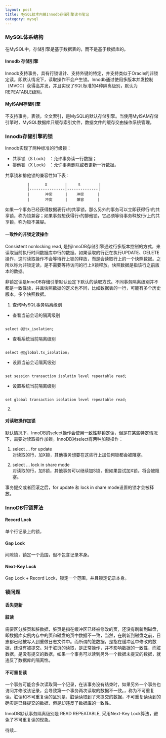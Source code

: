 ```yaml
---
layout: post
title: MySQL技术内幕Innodb存储引擎读书笔记
category: mysql 
---
```


### MySQL体系结构

在MySQL中，存储引擎是基于数据表的，而不是基于数据库的。

#### Innodb 存储引擎

Innodb支持事务，具有行锁设计、支持外键的特定，并支持类似于Oracle的非锁定读，即默认情况下，读取操作不会产生锁。Innodb通过使用多版本并发控制（MVCC）获得高并发，并且实现了SQL标准的4种隔离级别，默认为REPEATABLE级别。

#### MyISAM存储引擎

不支持事务，表锁，全文索引，是MySQL的默认存储引擎。当使用MyISAM存储引擎时，MySQL数据库只缓存索引文件，数据文件的缓存交由操作系统管理。

### Innodb存储引擎的锁

Innodb实现了两种标准的行级锁：  
 * 共享锁（S Lock） ：允许事务读一行数据；
 * 排他锁（X Lock） ：允许事务删除或者更新一行数据。

共享锁和排他锁的兼容性如下表：

              |       X        |     S        |  
              |----------------|--------------| 
              |       冲突      |    冲突      | 
              |       冲突      |    兼容      | 

如果一个事务已经获得数据表行r的共享锁，那么另外的事务可以立即获得行r的共享锁，称为锁兼容；如果事务想获得行r的排他锁，它必须等待事务释放行r上的共享锁，称为锁不兼容。

####  一致性的非锁定读操作

Consistent nonlocking read, 是指InnoDB存储引擎通过行多版本控制的方式，来读取当前执行时间数据库中行的数据。如果读取的行正在执行UPDATE、DELETE操作，这时读取操作不会等待行上锁的释放，而是会读取行上的一个快照数据。之所以称为非锁定读，是不需要等待访问的行上X锁释放。快照数据是指该行之前版本的数据。

非锁定读是InnoDB存储引擎默认设定下默认的读取方式。不同事务隔离级别并不都是一致性读，并且快照数据的定义也不同，比如数据表的一行，可能有多个历史版本，多个快照数据。

1. 查询MySQL事务隔离级别


 * 查看当前会话的隔离级别  

~~~~  
  
select @@tx_isolation;  

~~~~  
  
 * 查看系统当前隔离级别  

~~~~  
 
select @@global.tx_isolation;   

~~~~  
 
 * 设置当前会话隔离级别  

~~~~
  
set session transaction isolatin level repeatable read;  

~~~~
 
 * 设置系统当前隔离级别  

~~~~
  
set global transaction isolation level repeatable read;  

~~~~  
 2. 

####  对读取操作加锁

默认情况下，InnoDB的select操作会使用一致性非锁定读，但是在某些特定情况下，需要对读取操作加锁。InnoDB对select有两种加锁操作：  

1. select ... for update  
对读取的行，加X锁，其他事务想要在这些行上加任何锁都会被阻塞。  

2. select ... lock in share mode   
对读取的行，加S锁，其他事务可以继续加S锁，但如果尝试加X锁，将会被阻塞。

事务提交或者回滚之后，for update 和 lock in share mode设置的锁才会被释放。

### InnoDB行锁算法

#### Record Lock

单个行记录上的锁，

#### Gap Lock

间隙锁，锁定一个范围，但不包含记录本身。

#### Next-Key Lock

Gap Lock + Record Lock，锁定一个范围，并且锁定记录本身。

### 锁问题

#### 丢失更新

#### 脏读

需要区分脏页和脏数据，脏页是指在缓冲区已经被修改的页，还没有刷新到磁盘，即数据库实例内存中的页和磁盘的页中数据不一致，当然，在刷新到磁盘之前，日志都已经被写入到重做日志文件中。而所谓的脏数据，是指在缓冲区中修改的数据，还没有被提交。对于脏页的读取，是正常操作，并不影响数据的一致性，而脏数据，是没有提交的数据，如果一个事务可以读到另外一个数据未提交的数据，就违反了数据库的隔离性。

#### 不可重复读

一个事务可能会多次读取同一个记录，在该事务没有结束时，如果另外一个事务也访问并修改该记录，会导致第一个事务两次读取的数据不一致。，称为不可重复读。脏读和不可重复读的区别是，脏读读取到了未提交的数据，不可重复读读到的确实是已经提交的数据，但是却违反了数据库的一致性。

InnoDB默认事务隔离级别是 READ REPEATABLE, 采用Next-Key Lock算法，避免了不可重复读的现象。

待续...